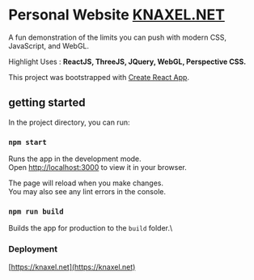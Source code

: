 # Personal Website [KNAXEL.NET](https://knaxel.net)

A fun demonstration of the limits you can push with modern CSS, JavaScript, and WebGL.

Highlight Uses : **ReactJS, ThreeJS, JQuery, WebGL, Perspective CSS.**

This project was bootstrapped with [Create React App](https://github.com/facebook/create-react-app).


## getting started

In the project directory, you can run:

### `npm start`

Runs the app in the development mode.\
Open [http://localhost:3000](http://localhost:3000) to view it in your browser.

The page will reload when you make changes.\
You may also see any lint errors in the console.

### `npm run build`

Builds the app for production to the `build` folder.\

### Deployment
[https://knaxel.net](https://knaxel.net)
